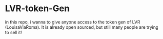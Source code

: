 # LVR-token-Gen

in this repo, i wanna to give anyone access to the token gen of LVR (LouisaViaRoma). It is already open sourced, but still many people are trying to sell it! 

